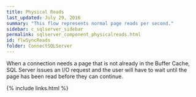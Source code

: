 ```yaml
---
title: Physical Reads
last_updated: July 29, 2016
summary: "This flow represents normal page reads per second."
sidebar: c_sqlserver_sidebar
permalink: sqlserver_component_physicalreads.html
id: flwSyncReads
folder: ConnectSQLServer
---
```



When a connection needs a page that is not already in the Buffer Cache, SQL Server issues an I/O request and the user will have to wait until the page has been read before they can continue.

{% include links.html %}
